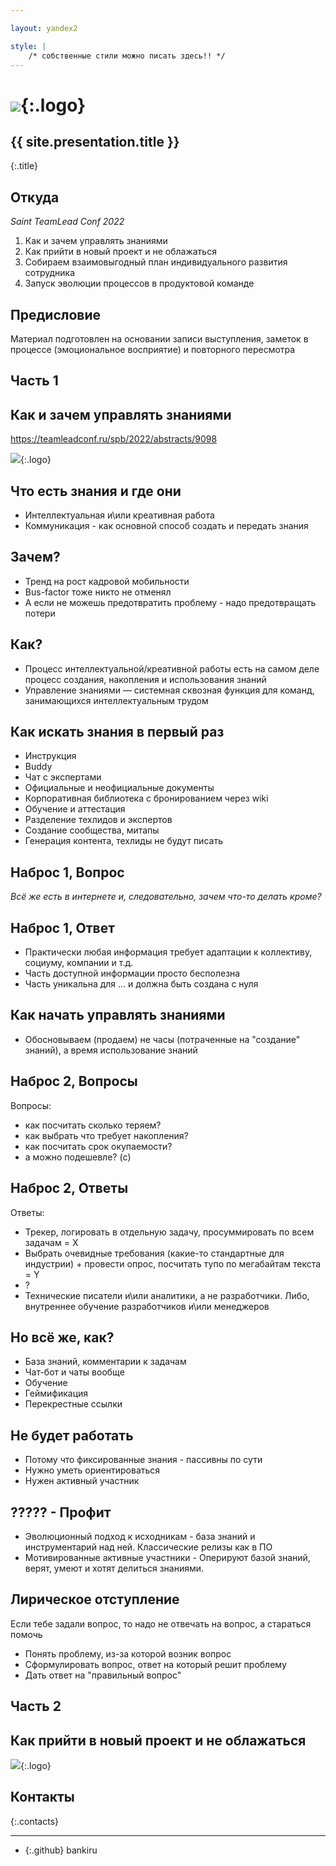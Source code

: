 ```yaml
---

layout: yandex2

style: |
    /* собственные стили можно писать здесь!! */
---
```


# ![](pictures/ventilator.jpg){:.logo}

## {{ site.presentation.title }}
{:.title}

## Откуда

*Saint TeamLead Conf 2022*

1. Как и зачем управлять знаниями
2. Как прийти в новый проект и не облажаться
3. Собираем взаимовыгодный план индивидуального развития сотрудника
4. Запуск эволюции процессов в продуктовой команде

## Предисловие

Материал подготовлен на основании записи выступления, заметок в процессе (эмоциональное восприятие) и повторного пересмотра

## Часть 1

## Как и зачем управлять знаниями

https://teamleadconf.ru/spb/2022/abstracts/9098

![](pictures/kak-i-zachem.png){:.logo}

## Что есть знания и где они

* Интеллектуальная и\или креативная работа
* Коммуникация - как основной способ создать и передать знания

## Зачем?

* Тренд на рост кадровой мобильности
* Bus-factor тоже никто не отменял
* А если не можешь предотвратить проблему - надо предотвращать потери

## Как?

* Процесс интеллектуальной/креативной работы есть на самом деле процесс создания, накопления и использования знаний
* Управление знаниями — системная сквозная функция для команд, занимающихся интеллектуальным трудом

## Как искать знания в первый раз

* Инструкция
* Buddy
* Чат с экспертами
* Официальные и неофициальные документы
* Корпоративная библиотека с бронированием через wiki
* Обучение и аттестация
* Разделение техлидов и экспертов
* Создание сообщества, митапы
* Генерация контента, техлиды не будут писать

## Наброс 1, Вопрос

*Всё же есть в интернете и, следовательно, зачем что-то делать кроме?*

## Наброс 1, Ответ

* Практически любая информация требует адаптации к коллективу, социуму, компании и т.д.
* Часть доступной информации просто бесполезна
* Часть уникальна для ... и должна быть создана с нуля

## Как начать управлять знаниями

* Обосновываем (продаем) не часы (потраченные на "создание" знаний), а время использование знаний

## Наброс 2, Вопросы

Вопросы:
* как посчитать сколько теряем?
* как выбрать что требует накопления?
* как посчитать срок окупаемости?
* а можно подешевле? (c)

## Наброс 2, Ответы

Ответы:
* Трекер, логировать в отдельную задачу, просуммировать по всем задачам = X
* Выбрать очевидные требования (какие-то стандартные для индустрии) + провести опрос, посчитать тупо по мегабайтам текста = Y 
* ?
* Технические писатели и\или аналитики, а не разработчики. Либо, внутреннее обучение разработчиков и\или менеджеров

## Но всё же, как?

* База знаний, комментарии к задачам
* Чат-бот и чаты вообще
* Обучение
* Геймификация
* Перекрестные ссылки

## Не будет работать

* Потому что фиксированные знания - пассивны по сути
* Нужно уметь ориентироваться
* Нужен активный участник

## ????? - Профит

* Эволюционный подход к исходникам - база знаний и инструментарий над ней. Классические релизы как в ПО
* Мотивированные активные участники - Оперируют базой знаний, верят, умеют и хотят делиться знаниями.

## Лирическое отступление

Если тебе задали вопрос, то надо не отвечать на вопрос, а стараться помочь

* Понять проблему, из-за которой возник вопрос 
* Сформулировать вопрос, ответ на который решит проблему
* Дать ответ на "правильный вопрос"

## Часть 2

## Как прийти в новый проект и не облажаться

![](pictures/success.jpg){:.logo}

## Контакты
{:.contacts}

<!-- разделитель контактов -->
-------

<!-- center -->

- {:.github} bankiru

<!-- right -->
